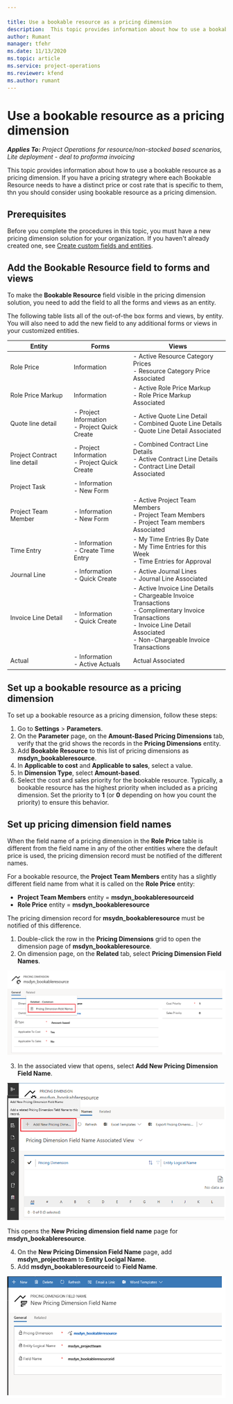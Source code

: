 ```yaml
--- 

title: Use a bookable resource as a pricing dimension
description:  This topic provides information about how to use a bookable resource as a pricing dimension.
author: Rumant
manager: tfehr 
ms.date: 11/13/2020  
ms.topic: article 
ms.service: project-operations 
ms.reviewer: kfend 
ms.author: rumant 
--- 
```


# Use a bookable resource as a pricing dimension

 _**Applies To:** Project Operations for resource/non-stocked based scenarios, Lite deployment - deal to proforma invoicing_ 

This topic provides information about how to use a bookable resource as a pricing dimension. If you have a pricing strategry where each Bookable Resource needs to have a distinct price or cost rate that is specific to them, thn you should consider using bookable resource as a pricing dimension.

## Prerequisites
Before you complete the procedures in this topic, you must have a new pricing dimension solution for your organization. If you haven't already created one, see [Create custom fields and entities](create-custom-fields-entities-pricing-dimensions.md).

## Add the Bookable Resource field to forms and views
To make the **Bookable Resource** field visible in the pricing dimension solution, you need to add the field to all the forms and views as an entity.

The following table lists all of the out-of-the box forms and views, by entity. You will also need to add the new field to any additional forms or views in your customized entities.

|   Entity        | Forms   |Views        |
| ------------------------------|---------------------------------|----------------------------------|
|  Role Price| Information | - Active Resource Category Prices<br> - Resource Category Price Associated |
|  Role Price Markup| Information| - Active Role Price Markup<br>- Role Price Markup Associated |
|  Quote line detail| - Project Information<br>- Project Quick Create| - Active Quote Line Detail<br>- Combined Quote Line Details<br>- Quote Line Detail Associated |
|  Project Contract line detail| - Project Information<br>- Project Quick Create| - Combined Contract Line Details<br>- Active Contract Line Details<br>- Contract Line Detail Associated |
|  Project Task| - Information<br>- New Form| &nbsp; |
|  Project Team Member| - Information<br>- New Form| - Active Project Team Members<br>- Project Team Members<br>- Project Team members Associated |
|  Time Entry| - Information<br>- Create Time Entry| - My Time Entries By Date<br>- My Time Entries for this Week<br>- Time Entries for Approval|
|  Journal Line| - Information<br>- Quick Create| - Active Journal Lines<br>- Journal Line Associated |
|  Invoice Line Detail| - Information<br>- Quick Create| - Active Invoice Line Details<br>- Chargeable Invoice Transactions<br>- Complimentary Invoice Transactions<br>- Invoice Line Detail Associated <br>- Non-Chargeable Invoice Transactions|
|  Actual| - Information<br>- Active Actuals| Actual Associated |

## Set up a bookable resource as a pricing dimension
To set up a bookable resource as a pricing dimension, follow these steps:

1. Go to **Settings** > **Parameters**. 
2. On the **Parameter** page, on the **Amount-Based Pricing Dimensions** tab, verify that the grid shows the records in the **Pricing Dimensions** entity. 
2. Add **Bookable Resource** to this list of pricing dimensions as **msdyn_bookableresource**. 
3. In **Applicable to cost** and **Applicable to sales**, select a value.
4. In **Dimension Type**, select **Amount-based**. 
5. Select the cost and sales priority for the bookable resource. Typically, a bookable resource has the highest priority when included as a pricing dimension. Set the priority to **1** (or **0** depending on how you count the priority) to ensure this behavior.

## Set up pricing dimension field names

When the field name of a pricing dimension in the **Role Price** table is different from the field name in any of the other entities where the default price is used, the pricing dimension record must be notified of the different names.  

For a bookable resource, the **Project Team Members** entity has a slightly different field name from what it is called on the **Role Price** entity: 

 - **Project Team Members** entity = **msdyn_bookableresourceid**
 - **Role Price** entity = **msdyn_bookableresource**

The pricing dimension record for **msydn_bookableresource** must be notified of this difference.

1. Double-click the row in the **Pricing Dimensions** grid to open the dimension page of **msdyn_bookableresource**.
2. On dimension page, on the **Related** tab, select **Pricing Dimension Field Names**.

  ![Pricing dimension field names tab](media/PD-fieldname.png)

3. In the associated view that opens, select **Add New Pricing Dimension Field Name**.

  ![Add New Pricing Dimension Field Names](media/Add-NewPD-fieldname.png)

  This opens the **New Pricing dimension field name** page for **msdyn_bookableresource**. 

4. On the **New Pricing Dimension Field Name** page, add **msdyn_projectteam** to **Entity Locigal Name**.
5. Add  **msdyn_bookableresourceid** to **Field Name**.

 ![New Pricing dimension field name form](media/PD-fieldname-Added.png)
